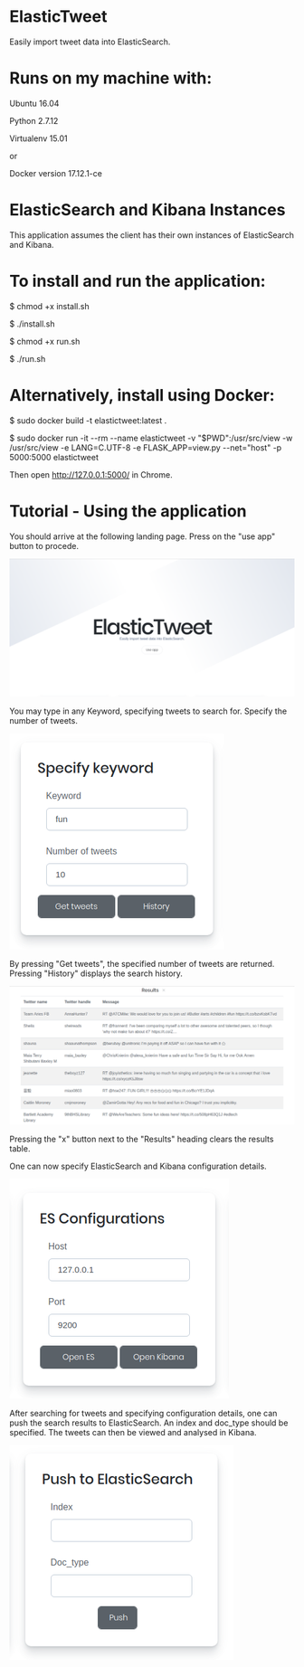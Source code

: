 # ElasticTweet
Easily import tweet data into ElasticSearch.


# Runs on my machine with:

Ubuntu 16.04

Python 2.7.12

Virtualenv 15.01

or

Docker version 17.12.1-ce

# ElasticSearch and Kibana Instances

This application assumes the client has their own instances of ElasticSearch and Kibana.


# To install and run the application:

$ chmod +x install.sh

$ ./install.sh

$ chmod +x run.sh

$ ./run.sh


# Alternatively, install using Docker:

$ sudo docker build -t elastictweet:latest .

$ sudo docker run -it --rm --name elastictweet   -v "$PWD":/usr/src/view -w /usr/src/view   -e LANG=C.UTF-8 -e FLASK_APP=view.py --net="host"  -p 5000:5000 elastictweet


Then open http://127.0.0.1:5000/ in Chrome.

# Tutorial - Using the application

You should arrive at the following landing page. Press on the "use app" button to procede.

![Landing page](static/img/landing.png?raw=true "Landing page")

You may type in any Keyword, specifying tweets to search for. Specify the number of tweets. 

![Keywords](static/img/keyword.png?raw=true "Keyword")

By pressing "Get tweets", the specified number of tweets are returned. Pressing "History" displays the search history.

![Results](static/img/results.png?raw=true "Results")

Pressing the "x" button next to the "Results" heading clears the results table.

One can now specify ElasticSearch and Kibana configuration details.

![Configuration](static/img/configurations.png?raw=true "Configuration")

After searching for tweets and specifying configuration details, one can push the search results to ElasticSearch. An index and doc_type should be specified. The tweets can then be viewed and analysed in Kibana.

![Push](static/img/push.png?raw=true "Push")


